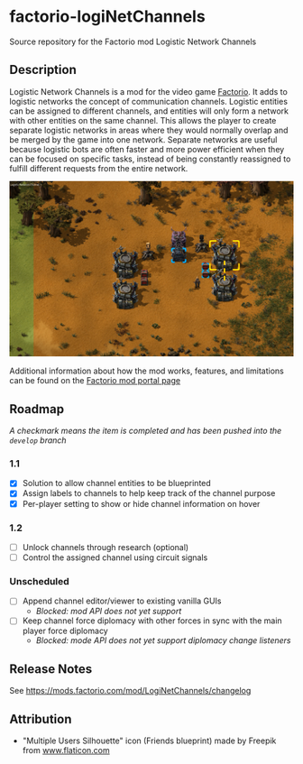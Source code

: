# factorio-logiNetChannels
Source repository for the Factorio mod Logistic Network Channels

## Description

Logistic Network Channels is a mod for the video game [Factorio](https://factorio.com/).  It adds to logistic networks the concept of communication channels.  Logistic entities can be assigned to different channels, and entities will only form a network with other entities on the same channel.  This allows the player to create separate logistic networks in areas where they would normally overlap and be merged by the game into one network.  Separate networks are useful because logistic bots are often faster and more power efficient when they can be focused on specific tasks, instead of being constantly reassigned to fulfill different requests from the entire network.

![In this screenshot, the right roboports are in range of the left roboports, yet they are not on the same network.  This is because the right roboports are assigned to channel 1, while the left roboports are on channel 0.  The passive provider chests have the same configuration.](/screenshots/readme-1.png)

Additional information about how the mod works, features, and limitations can be found on the [Factorio mod portal page](https://mods.factorio.com/mod/LogiNetChannels)

## Roadmap

_A checkmark means the item is completed and has been pushed into the `develop` branch_

### 1.1
- [X] Solution to allow channel entities to be blueprinted
- [X] Assign labels to channels to help keep track of the channel purpose
- [X] Per-player setting to show or hide channel information on hover

### 1.2
- [ ] Unlock channels through research (optional)
- [ ] Control the assigned channel using circuit signals

### Unscheduled
- [ ] Append channel editor/viewer to existing vanilla GUIs
    - _Blocked: mod API does not yet support_
- [ ] Keep channel force diplomacy with other forces in sync with the main player force diplomacy
    - _Blocked: mode API does not yet support diplomacy change listeners_

## Release Notes

See https://mods.factorio.com/mod/LogiNetChannels/changelog

## Attribution

- "Multiple Users Silhouette" icon (Friends blueprint) made by Freepik from www.flaticon.com
